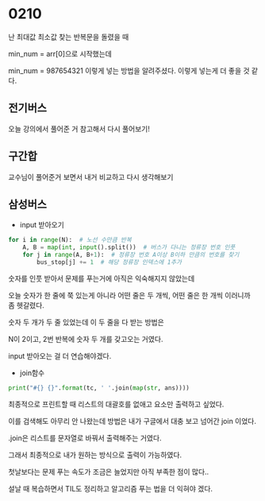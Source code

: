 # 0210

난 최대값 최소값 찾는 반복문을 돌렸을 때

min_num = arr[0]으로 시작했는데

min_num = 987654321 이렇게 넣는 방법을 알려주셨다. 이렇게 넣는게 더 좋을 것 같다.

## 전기버스 

오늘 강의에서 풀어준 거 참고해서 다시 풀어보기!



## 구간합

교수님이 풀어준거 보면서 내거 비교하고 다시 생각해보기



## 삼성버스

- input 받아오기

```python
for i in range(N):  # 노선 수만큼 반복
    A, B = map(int, input().split())  # 버스가 다니는 정류장 번호 인풋
    for j in range(A, B+1):  # 정류장 번호 A이상 B이하 만큼의 번호를 찾기
        bus_stop[j] += 1  # 해당 정류장 인덱스에 1추가
```

숫자를 인풋 받아서 문제를 푸는거에 아직은 익숙해지지 않았는데

오늘 숫자가 한 줄에 쭉 있는게 아니라 어떤 줄은 두 개씩, 어떤 줄은 한 개씩 이러니까 좀 헷갈렸다.

숫자 두 개가 두 줄 있었는데 이 두 줄을 다 받는 방법은

N이 2이고, 2번 반복에 숫자 두 개를 갖고오는 거였다.

input 받아오는 걸 더 연습해야겠다.

- join함수

```python
print("#{} {}".format(tc, ' '.join(map(str, ans))))
```

최종적으로 프린트할 때 리스트의 대괄호를 없애고 요소만 출력하고 싶었다.

이를 검색해도 아무리 안 나왔는데 방법은 내가 구글에서 대충 보고 넘어간 join 이었다.

.join은 리스트를 문자열로 바꿔서 출력해주는 거였다.

그래서 최종적으로 내가 원하는 방식으로 출력이 가능하였다.



첫날보다는 문제 푸는 속도가 조금은 늘었지만 아직 부족한 점이 많다..



설날 때 복습하면서 TIL도 정리하고 알고리즘 푸는 법을 더 익혀야 겠다.
